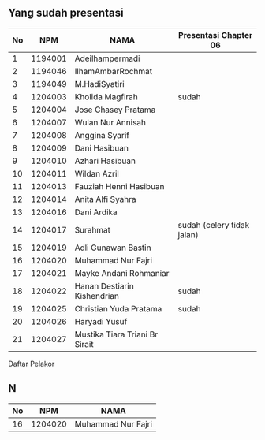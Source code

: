 
## Yang sudah presentasi


| No | NPM | NAMA | Presentasi Chapter 06 |
| -------- | -------- |-------- |-------- |
| 1 | 1194001 | Adeilhampermadi | |
| 2 | 1194046 | IlhamAmbarRochmat ||
| 3 | 1194049 | M.HadiSyatiri ||
| 4 | 1204003 | Kholida Magfirah  |sudah|
| 5 | 1204004 | Jose Chasey Pratama ||
| 6 | 1204007 | Wulan Nur Annisah  ||
| 7 | 1204008 | Anggina Syarif  ||
| 8 | 1204009 | Dani Hasibuan ||
| 9 | 1204010 | Azhari Hasibuan ||
| 10 | 1204011 | Wildan Azril ||
| 11 | 1204013 | Fauziah Henni Hasibuan ||
| 12 | 1204014 | Anita Alfi Syahra ||
| 13 | 1204016 | Dani Ardika  ||
| 14 | 1204017 | Surahmat   |sudah (celery tidak jalan)|
| 15 | 1204019 | Adli Gunawan Bastin  ||
| 16 | 1204020 | Muhammad Nur Fajri  ||
| 17 | 1204021 | Mayke Andani Rohmaniar  ||
| 18 | 1204022 | Hanan Destiarin Kishendrian  |sudah|
| 19 | 1204025 | Christian Yuda Pratama  |sudah|
| 20 | 1204026 | Haryadi Yusuf  ||
| 21 | 1204027 | Mustika Tiara Triani Br Sirait  ||

Daftar Pelakor 


## N
| No | NPM | NAMA |
| -------- | -------- |-------- |
| 16 | 1204020 | Muhammad Nur Fajri |












